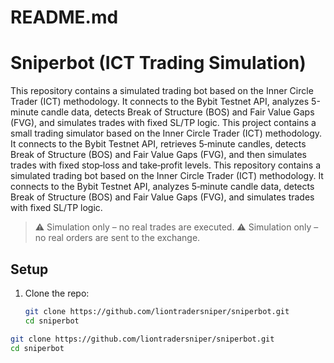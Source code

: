 # README.md
# Sniperbot (ICT Trading Simulation)

This repository contains a simulated trading bot based on the Inner Circle Trader (ICT) methodology. It connects to the Bybit Testnet API, analyzes 5-minute candle data, detects Break of Structure (BOS) and Fair Value Gaps (FVG), and simulates trades with fixed SL/TP logic.
This project contains a small trading simulator based on the Inner Circle Trader (ICT) methodology. It connects to the Bybit Testnet API, retrieves 5‑minute candles, detects Break of Structure (BOS) and Fair Value Gaps (FVG), and then simulates trades with fixed stop‑loss and take‑profit levels.
This repository contains a simulated trading bot based on the Inner Circle Trader (ICT) methodology. It connects to the Bybit Testnet API, analyzes 5‑minute candle data, detects Break of Structure (BOS) and Fair Value Gaps (FVG), and simulates trades with fixed SL/TP logic.

> ⚠️ Simulation only – no real trades are executed.
> ⚠️ Simulation only – no real orders are sent to the exchange.

## Setup

1. Clone the repo:
   ```bash
   git clone https://github.com/liontradersniper/sniperbot.git
   cd sniperbot
```bash
git clone https://github.com/liontradersniper/sniperbot.git
cd sniperbot
